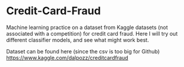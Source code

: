 # Credit-Card-Fraud
Machine learning practice on a dataset from Kaggle datasets (not associated with a competition) for credit card fraud. Here I will try out different classifier models, and see what might work best.

Dataset can be found here (since the csv is too big for Github)
https://www.kaggle.com/dalpozz/creditcardfraud
